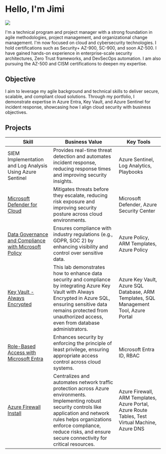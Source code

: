 # Hello, I'm Jimi
<a href="https://www.linkedin.com/in/jimi-ige"><img src="https://img.shields.io/badge/-LinkedIn-0072b1?&style=for-the-badge&logo=linkedin&logoColor=white" /></a>

I'm a technical program and project manager with a strong foundation in agile methodologies, project management, and organizational change management. I'm now focused on cloud and cybersecurity technologies. I hold certifications such as Security+ AZ-900, SC-900, and soon AZ-500. I have gained hands-on experience in enterprise-scale security architectures, Zero Trust frameworks, and DevSecOps automation. I am also pursuing the AZ-500 and CISM certifications to deepen my expertise.

## Objective
I aim to leverage my agile background and technical skills to deliver secure, scalable, and compliant cloud solutions. Through my portfolio, I demonstrate expertise in Azure Entra, Key Vault, and Azure Sentinel for incident response, showcasing how I align cloud security with business objectives.

## Projects
| **Skill**                                         | **Business Value**                        | **Key Tools**                            |
|---------------------------------------------------|-------------------------------------------|------------------------------------------|
| SIEM Implementation and Log Analysis Using Azure Sentinel | Provides real-time threat detection and automates incident response, reducing response times and improving security insights. | Azure Sentinel, Log Analytics, Playbooks|
| [Microsoft Defender for Cloud](https://github.com/Jimi-Ige/Defender_For_Cloud/blob/main/README.md) | Mitigates threats before they escalate, reducing risk exposure and improving security posture across cloud environments. | Microsoft Defender, Azure Security Center |
| [Data Governance and Compliance with Microsoft Policy](https://github.com/Jimi-Ige/Data-Governance-and-Compliance-with-Microsoft-Purview) | Ensures compliance with industry regulations (e.g., GDPR, SOC 2) by enhancing visibility and control over sensitive data. | Azure Policy, ARM Templates, Azure Policy |
| [Key Vault - Always Encrypted](https://github.com/Jimi-Ige/Key-Vault-AlwaysEncrypted/new/main?readme=1) | This lab demonstrates how to enhance data security and compliance by integrating Azure Key Vault with Always Encrypted in Azure SQL, ensuring sensitive data remains protected from unauthorized access, even from database administrators. | Azure Key Vault, Azure SQL Database, ARM Templates, SQL Management Tool, Azure Portal |
|[Role-Based Access with Microsoft Entra](https://github.com/Jimi-Ige/Role-Based-Access-with-Microsoft-Entra-)                       | Enhances security by enforcing the principle of least privilege, ensuring appropriate access control across cloud systems. | Microsoft Entra ID, RBAC |
|[Azure Firewall Install](https://github.com/Jimi-Ige/Azure-Firewall-Install/blob/main/README.md)                       | Centralizes and automates network traffic protection across Azure environments. Implementing robust security controls like application and network rules helps organizations enforce compliance, reduce risks, and ensure secure connectivity for critical resources. | Azure Firewall, ARM Templates, Azure Portal, Azure Route Tables, Test Virtual Machine, Azure DNS |
